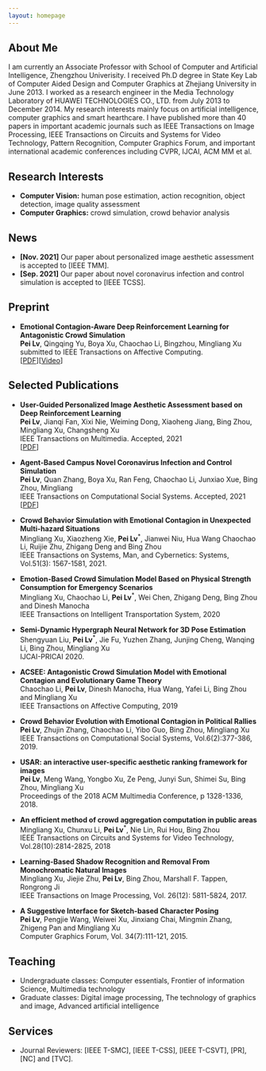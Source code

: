 ```yaml
---
layout: homepage
---
```


## About Me

I am currently an Associate Professor with School of Computer and Artificial Intelligence, Zhengzhou Univerisity. I received Ph.D degree in State Key Lab of Computer Aided Design and Computer Graphics at Zhejiang University in June 2013. I worked as a research engineer in the Media Technology Laboratory of HUAWEI TECHNOLOGIES CO., LTD. from July 2013 to December 2014. My research interests mainly focus on artificial intelligence, computer graphics and smart hearthcare. I have published more than 40 papers in important academic journals such as IEEE Transactions on Image Processing, IEEE Transactions on Circuits and Systems for Video Technology, Pattern Recognition, Computer Graphics Forum, and important international academic conferences including CVPR, IJCAI, ACM MM et al.


## Research Interests

- **Computer Vision:** human pose estimation, action recognition, object detection, image quality assessment
- **Computer Graphics:** crowd simulation, crowd behavior analysis

## News

- **[Nov. 2021]** Our paper about personalized image aesthetic assessment is accepted to [IEEE TMM].
- **[Sep. 2021]** Our paper about novel coronavirus infection and control simulation is accepted to [IEEE TCSS].

## Preprint
- **Emotional Contagion-Aware Deep Reinforcement Learning for Antagonistic Crowd Simulation**
  <br>
  **Pei Lv**, Qingqing Yu, Boya Xu, Chaochao Li, Bingzhou, Mingliang Xu
  <br>
  submitted to IEEE Transactions on Affective Computing.
  <br>
[[PDF](https://arxiv.org/abs/2105.00854)][[Video](./assets/Demo-TAC-ACSED.mp4)]

## Selected Publications

- **User-Guided Personalized Image Aesthetic Assessment based on Deep Reinforcement Learning**
  <br>
  **Pei Lv**, Jianqi Fan, Xixi Nie, Weiming Dong, Xiaoheng Jiang, Bing Zhou, Mingliang Xu, Changsheng Xu
  <br>
  IEEE Transactions on Multimedia. Accepted, 2021
  <br>
[[PDF](https://ieeexplore.ieee.org/document/9627535)]

- **Agent-Based Campus Novel Coronavirus Infection and Control Simulation**
  <br>
  **Pei Lv**, Quan Zhang, Boya Xu, Ran Feng, Chaochao Li, Junxiao Xue, Bing Zhou, Mingliang
  <br>
  IEEE Transactions on Computational Social Systems. Accepted, 2021
  <br>
[[PDF](https://arxiv.org/abs/2102.10971)] 
  
- **Crowd Behavior Simulation with Emotional Contagion in Unexpected Multi-hazard Situations**
  <br>
  Mingliang Xu, Xiaozheng Xie, **Pei Lv**<sup>*</sup>, Jianwei Niu, Hua Wang Chaochao Li, Ruijie Zhu, Zhigang Deng and Bing Zhou
  <br>
  IEEE Transactions on Systems, Man, and Cybernetics: Systems, Vol.51(3): 1567-1581, 2021.
  <br>
  

- **Emotion-Based Crowd Simulation Model Based on Physical Strength Consumption for Emergency Scenarios**
  <br>
  Mingliang Xu, Chaochao Li, **Pei Lv**<sup>*</sup>, Wei Chen, Zhigang Deng, Bing Zhou and Dinesh Manocha
  <br>
  IEEE Transactions on Intelligent Transportation System, 2020
  <br>


- **Semi-Dynamic Hypergraph Neural Network for 3D Pose Estimation**
  <br>
  Shengyuan Liu, **Pei Lv**<sup>*</sup>, Jie Fu, Yuzhen Zhang, Junjing Cheng, Wanqing Li, Bing Zhou, Mingliang Xu
  <br>
   IJCAI-PRICAI 2020.
  <br>


- **ACSEE: Antagonistic Crowd Simulation Model with Emotional Contagion and Evolutionary Game Theory**
  <br>
  Chaochao Li, **Pei Lv**, Dinesh Manocha, Hua Wang, Yafei Li, Bing Zhou and Mingliang Xu
  <br>
   IEEE Transactions on Affective Computing, 2019
  <br>


- **Crowd Behavior Evolution with Emotional Contagion in Political Rallies**
  <br>
  **Pei Lv**, Zhujin Zhang, Chaochao Li, Yibo Guo, Bing Zhou, Mingliang Xu
  <br>
   IEEE Transactions on Computational Social Systems, Vol.6(2):377-386, 2019.
  <br>


- **USAR: an interactive user-specific aesthetic ranking framework for images**
  <br>
  **Pei Lv**, Meng Wang, Yongbo Xu, Ze Peng, Junyi Sun, Shimei Su, Bing Zhou, Mingliang Xu
  <br>
   Proceedings of the 2018 ACM Multimedia Conference, p 1328-1336, 2018.
  <br>

- **An efficient method of crowd aggregation computation in public areas**
  <br>
  Mingliang Xu, Chunxu Li, **Pei Lv**<sup>*</sup>, Nie Lin, Rui Hou, Bing Zhou
  <br>
   IEEE Transactions on Circuits and Systems for Video Technology, Vol.28(10):2814-2825, 2018
  <br>


- **Learning-Based Shadow Recognition and Removal From Monochromatic Natural Images**
  <br>
  	Mingliang Xu, Jiejie Zhu, **Pei Lv**, Bing Zhou, Marshall F. Tappen, Rongrong Ji
  <br>
	IEEE Transactions on Image Processing, Vol. 26(12): 5811-5824, 2017.
  <br>
  
- **A Suggestive Interface for Sketch-based Character Posing**
  <br>
  	**Pei Lv**, Pengjie Wang, Weiwei Xu, Jinxiang Chai, Mingmin Zhang, Zhigeng Pan and Mingliang Xu
  <br>
	Computer Graphics Forum, Vol. 34(7):111-121, 2015.
  <br>
  
## Teaching
- Undergraduate classes: Computer essentials, Frontier of information Science, Multimedia technology
- Graduate classes: Digital image processing, The technology of graphics and image, Advanced artificial intelligence

## Services

- Journal Reviewers: [IEEE T-SMC], [IEEE T-CSS], [IEEE T-CSVT], [PR], [NC] and [TVC].
